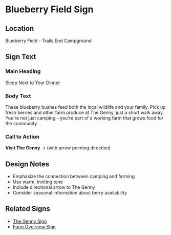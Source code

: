 # Blueberry Field Sign

## Location

Blueberry Field - Trails End Campground

## Sign Text

### Main Heading

Sleep Next to Your Dinner

### Body Text

These blueberry bushes feed both the local wildlife and your family. Pick up fresh berries and other farm produce at The Genny, just a short walk away. You're not just camping - you're part of a working farm that grows food for the community.

### Call to Action

**Visit The Genny** → (with arrow pointing direction)

## Design Notes

- Emphasize the connection between camping and farming
- Use warm, inviting tone
- Include directional arrow to The Genny
- Consider seasonal information about berry availability

## Related Signs

- [The Genny Sign](the-genny.md)
- [Farm Overview Sign](farm-overview.md)
